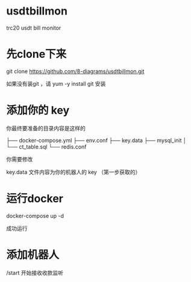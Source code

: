 # usdtbillmon
 trc20 usdt bill monitor

# 先clone下来


git clone https://github.com/8-diagrams/usdtbillmon.git

如果没有装git ，请 yum -y install git 安装

# 添加你的 key

你最终要准备的目录内容是这样的

├── docker-compose.yml
├── env.conf
├── key.data
├── mysql_init
│   └── ct_table.sql
└── redis.conf

你需要修改  

key.data 文件内容为你的机器人的 key （第一步获取的）

# 运行docker

docker-compose up -d

成功运行

# 添加机器人

/start  开始接收收款监听

